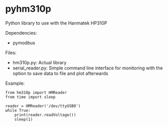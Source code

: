 # pyhm310p

Python library to use with the Hanmatek HP310P

Dependencies:
 - pymodbus

Files:
 - hm310p.py: Actual library
 - serial_reader.py: Simple command line interface for monitoring with the option to save data to file and plot afterwards

Example:
```
from hm310p import HMReader
from time import sleep

reader = HMReader('/dev/ttyUSB0')
while True:
    print(reader.readVoltage())
    sleep(1)
```

